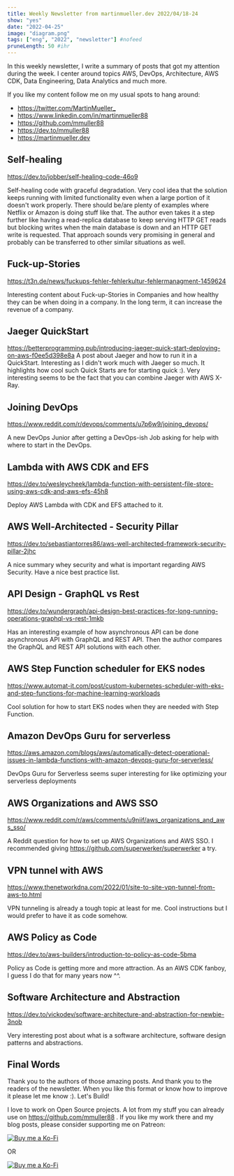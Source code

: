 ```yaml
---
title: Weekly Newsletter from martinmueller.dev 2022/04/18-24
show: "yes"
date: "2022-04-25"
image: "diagram.png"
tags: ["eng", "2022", "newsletter"] #nofeed
pruneLength: 50 #ihr
---
```


In this weekly newsletter, I write a summary of posts that got my attention during the week. I center around topics AWS, DevOps, Architecture, AWS CDK, Data Engineering, Data Analytics and much more.

If you like my content follow me on my usual spots to hang around:

- <https://twitter.com/MartinMueller_>
- <https://www.linkedin.com/in/martinmueller88>
- <https://github.com/mmuller88>
- <https://dev.to/mmuller88>
- <https://martinmueller.dev>

## Self-healing

<https://dev.to/jobber/self-healing-code-46o9>

Self-healing code with graceful degradation. Very cool idea that the solution keeps running with limited functionality even when a large portion of it doesn't work properly. There should be/are plenty of examples where Netflix or Amazon is doing stuff like that. The author even takes it a step further like having a read-replica database to keep serving HTTP GET reads but blocking writes when the main database is down and an HTTP GET write is requested. That approach sounds very promising in general and probably can be transferred to other similar situations as well.

## Fuck-up-Stories

<https://t3n.de/news/fuckups-fehler-fehlerkultur-fehlermanagment-1459624>

Interesting content about Fuck-up-Stories in Companies and how healthy they can be when doing in a company. In the long term, it can increase the revenue of a company.

## Jaeger QuickStart

<https://betterprogramming.pub/introducing-jaeger-quick-start-deploying-on-aws-f0ee5d398e8a>
A post about Jaeger and how to run it in a QuickStart. Interesting as I didn't work much with Jaeger so much. It highlights how cool such Quick Starts are for starting quick :). Very interesting seems to be the fact that you can combine Jaeger with AWS X-Ray.

## Joining DevOps

<https://www.reddit.com/r/devops/comments/u7p6w9/joining_devops/>

A new DevOps Junior after getting a DevOps-ish Job asking for help with where to start in the DevOps.

## Lambda with AWS CDK and EFS

<https://dev.to/wesleycheek/lambda-function-with-persistent-file-store-using-aws-cdk-and-aws-efs-45h8>

Deploy AWS Lambda with CDK and EFS attached to it.

## AWS Well-Architected - Security Pillar

<https://dev.to/sebastiantorres86/aws-well-architected-framework-security-pillar-2jhc>

A nice summary whey security and what is important regarding AWS Security. Have a nice best practice list.

## API Design - GraphQL vs Rest

<https://dev.to/wundergraph/api-design-best-practices-for-long-running-operations-graphql-vs-rest-1mkb>

Has an interesting example of how asynchronous API can be done asynchronous API with GraphQL and REST API. Then the author compares the GraphQL and REST API solutions with each other.

## AWS Step Function scheduler for EKS nodes

<https://www.automat-it.com/post/custom-kubernetes-scheduler-with-eks-and-step-functions-for-machine-learning-workloads>

Cool solution for how to start EKS nodes when they are needed with Step Function.

## Amazon DevOps Guru for serverless

<https://aws.amazon.com/blogs/aws/automatically-detect-operational-issues-in-lambda-functions-with-amazon-devops-guru-for-serverless/>

DevOps Guru for Serverless seems super interesting for like optimizing your serverless deployments

## AWS Organizations and AWS SSO

<https://www.reddit.com/r/aws/comments/u9niif/aws_organizations_and_aws_sso/>

A Reddit question for how to set up AWS Organizations and AWS SSO. I recommended giving <https://github.com/superwerker/superwerker> a try.

## VPN tunnel with AWS

<https://www.thenetworkdna.com/2022/01/site-to-site-vpn-tunnel-from-aws-to.html>

VPN tunneling is already a tough topic at least for me. Cool instructions but I would prefer to have it as code somehow.

## AWS Policy as Code

<https://dev.to/aws-builders/introduction-to-policy-as-code-5bma>

Policy as Code is getting more and more attraction. As an AWS CDK fanboy, I guess I do that for many years now ^^.

## Software Architecture and Abstraction

<https://dev.to/vickodev/software-architecture-and-abstraction-for-newbie-3nob>

Very interesting post about what is a software architecture, software design patterns and abstractions.

## Final Words

Thank you to the authors of those amazing posts. And thank you to the readers of the newsletter. When you like this format or know how to improve it please let me know :). Let's Build!

I love to work on Open Source projects. A lot from my stuff you can already use on <https://github.com/mmuller88> . If you like my work there and my blog posts, please consider supporting me on Patreon:

[![Buy me a Ko-Fi](https://theastrologypodcast.com/wp-content/uploads/2015/06/become-my-patron-05.jpg)](https://www.patreon.com/bePatron?u=29010217)

OR

[![Buy me a Ko-Fi](https://storage.ko-fi.com/cdn/useruploads/png_d554a01f-60f0-4969-94d1-7b69f3e28c2fcover.jpg?v=69a332f2-b808-4369-8ba3-dae0d1100dd4)](https://ko-fi.com/T6T1BR59W)
